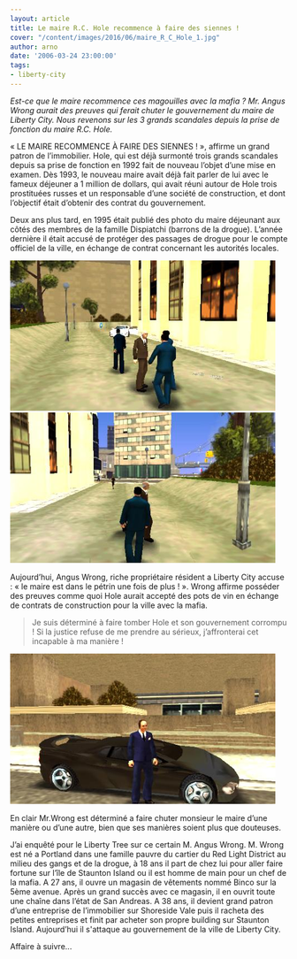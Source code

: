 ```yaml
---
layout: article
title: Le maire R.C. Hole recommence à faire des siennes !
cover: "/content/images/2016/06/maire_R_C_Hole_1.jpg"
author: arno
date: '2006-03-24 23:00:00'
tags:
- liberty-city
---
```


_Est-ce que le maire recommence ces magouilles avec la mafia ? Mr. Angus Wrong aurait des preuves qui ferait chuter le gouvernement du maire de Liberty City. Nous revenons sur les 3 grands scandales depuis la prise de fonction du maire R.C. Hole._

« LE MAIRE RECOMMENCE À FAIRE DES SIENNES ! », affirme un grand patron de l’immobilier. Hole, qui est déjà surmonté trois grands scandales depuis sa prise de fonction en 1992 fait de nouveau l’objet d’une mise en examen. Dès 1993, le nouveau maire avait déjà fait parler de lui avec le fameux déjeuner a 1 million de dollars, qui avait réuni autour de Hole trois prostituées russes et un responsable d’une société de construction, et dont l’objectif était d’obtenir des contrat du gouvernement.

Deux ans plus tard, en 1995 était publié des photo du maire déjeunant aux côtés des membres de la famille Dispiatchi (barrons de la drogue). L’année dernière il était accusé de protéger des passages de drogue pour le compte officiel de la ville, en échange de contrat concernant les autorités locales.

![](/content/images/2005/01/maire_R_C_Hole_3.jpg)
![](/content/images/2005/01/maire_R_C_Hole_2.jpg)

Aujourd’hui, Angus Wrong, riche propriétaire résident a Liberty City accuse : « le maire est dans le pétrin une fois de plus ! ». Wrong affirme posséder des preuves comme quoi Hole aurait accepté des pots de vin en échange de contrats de construction pour la ville avec la mafia.

> Je suis déterminé à faire tomber Hole et son gouvernement corrompu ! Si la justice refuse de me prendre au sérieux, j’affronterai cet incapable à ma manière !

![](/content/images/2005/01/M_R_Wrong_1.jpg)

En clair Mr.Wrong est déterminé a faire chuter monsieur le maire d’une manière ou d’une autre, bien que ses manières soient plus que douteuses.

J’ai enquêté pour le Liberty Tree sur ce certain M. Angus Wrong. M. Wrong est né a Portland dans une famille pauvre du cartier du Red Light District au milieu des gangs et de la drogue, à 18 ans il part de chez lui pour aller faire fortune sur l’île de Staunton Island ou il est homme de main pour un chef de la mafia. A 27 ans, il ouvre un magasin de vêtements nommé Binco sur la 5ème avenue. Après un grand succès avec ce magasin, il en ouvrit toute une chaîne dans l’état de San Andreas. A 38 ans, il devient grand patron d’une entreprise de l’immobilier sur Shoreside Vale puis il racheta des petites entreprises et finit par acheter son propre building sur Staunton Island. Aujourd’hui il s'attaque au gouvernement de la ville de Liberty City.

Affaire à suivre...

<!--kg-card-end: markdown-->
